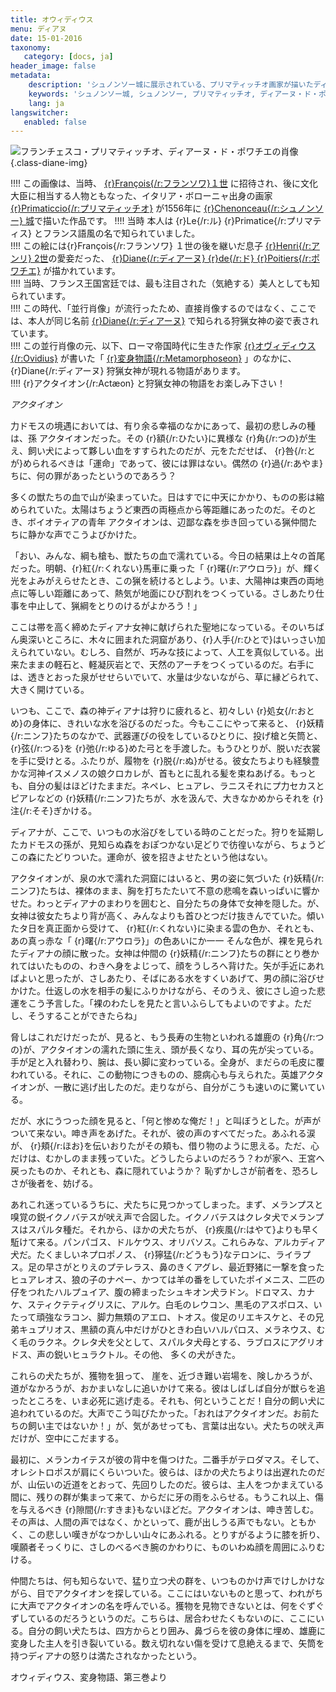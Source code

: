 ```yaml
---
title: オウィディウス
menu: ディアヌ
date: 15-01-2016
taxonomy:
   category: [docs, ja]
header_image: false
metadata:
    description: 'シュノンソー城に展示されている、プリマティッチオ画家が描いたディアーヌ・ド・ポワチエ肖像画のもとに使用された、オヴィディウス作家が書いた変身物語の第三巻のアクタイオン章の文書'
    keywords: 'シュノンソー城, シュノンソー, プリマティッチオ, ディアーヌ・ド・ポワチエ, オヴィディウス, 変身物語, アクタイオン'
    lang: ja
langswitcher:
   enabled: false
---
```

![フランチェスコ・プリマティッチオ、ディアーヌ・ド・ポワチエの肖像](https://lh3.googleusercontent.com/-61d6SAH7jYI/UrB1ZT8PKqI/AAAAAAABDVE/OGwY3Qee8vgE7hOH4wtjlaK6sg53pYTLACCo/s2048/_DSC2928.JPG) {.class-diane-img}

!!!! この画像は、当時、 [{r}François{/r:フランソワ}１世](https://ja.wikipedia.org/wiki/%E3%83%95%E3%83%A9%E3%83%B3%E3%82%BD%E3%83%AF1%E4%B8%96_(%E3%83%95%E3%83%A9%E3%83%B3%E3%82%B9%E7%8E%8B) "https://ja.wikipedia.org/wiki/フランソワ１世_（フランス国王）") に招待され、後に文化大臣に相当する人物ともなった、イタリア・ボローニャ出身の画家 [{r}Primaticcio{/r:プリマティッチオ}](https://ja.wikipedia.org/wiki/%E3%83%95%E3%83%A9%E3%83%B3%E3%83%81%E3%82%A7%E3%82%B9%E3%82%B3%E3%83%BB%E3%83%97%E3%83%AA%E3%83%9E%E3%83%86%E3%82%A3%E3%83%83%E3%83%81%E3%82%AA "https://ja.wikipedia.org/wiki/フランチェスコ・プリマティッチオ") が1556年に [{r}Chenonceau{/r:シュノンソー} 城](https://ja.wikipedia.org/wiki/%E3%82%B7%E3%83%A5%E3%83%8E%E3%83%B3%E3%82%BD%E3%83%BC%E5%9F%8E "https://ja.wikipedia.org/wiki/シュノンソー城")で描いた作品です。  
!!!!  当時 本人は {r}Le{/r:ル} {r}Primatice{/r:プリマティス} とフランス語風の名で知られていました。  
!!!! この絵には{r}François{/r:フランソワ} １世の後を継いだ息子 [{r}Henri{/r:アンリ} 2世](https://ja.wikipedia.org/wiki/%E3%82%A2%E3%83%B3%E3%83%AA2%E4%B8%96_(%E3%83%95%E3%83%A9%E3%83%B3%E3%82%B9%E7%8E%8B) "https://ja.wikipedia.org/wiki/アンリ2世_(フランス王)")の愛妾だった、 [{r}Diane{/r:ディアーヌ} {r}de{/r:ド} {r}Poitiers{/r:ポワチエ}](https://ja.wikipedia.org/wiki/%E3%83%87%E3%82%A3%E3%82%A2%E3%83%BC%E3%83%8C%E3%83%BB%E3%83%89%E3%83%BB%E3%83%9D%E3%83%AF%E3%83%81%E3%82%A8 "https://ja.wikipedia.org/wiki/ディアーヌ・ド・ポワチエ") が描かれています。  
!!!! 当時、フランス王国宮廷では、最も注目された（気絶する）美人としても知られています。  
!!!! この時代、「並行肖像」が流行ったため、直接肖像するのではなく、ここでは、本人が同じ名前 [{r}Diane{/r:ディアーヌ}](https://ja.wikipedia.org/wiki/%E3%83%87%E3%82%A3%E3%82%A2%E3%83%BC%E3%83%8A "https://ja.wikipedia.org/wiki/ディアーナ") で知られる狩猟女神の姿で表されています。  
!!!! この並行肖像の元、以下、ローマ帝国時代に生きた作家 [{r}オヴィディウス{/r:Ovidius}](https://ja.wikipedia.org/wiki/%E3%82%AA%E3%82%A6%E3%82%A3%E3%83%87%E3%82%A3%E3%82%A6%E3%82%B9 "https://ja.wikipedia.org/wiki/オウィディウス") が書いた「 [{r}変身物語{/r:Metamorphoseon}](https://ja.wikipedia.org/wiki/%E5%A4%89%E8%BA%AB%E7%89%A9%E8%AA%9E "https://ja.wikipedia.org/wiki/変身物語") 」のなかに、 {r}Diane{/r:ディアーヌ} 狩猟女神が現れる物語があります。  
!!!! {r}アクタイオン{/r:Actæon} と狩猟女神の物語をお楽しみ下さい！

*アクタイオン*

力ドモスの境遇においては、有り余る幸福のなかにあって、最初の悲しみの種は、孫 アクタイオンだった。その {r}額{/r:ひたい}に異様な {r}角{/r:つの}が生え、飼い犬によって夥しい血をすすられたのだが、元をただせば、 {r}咎{/r:とが}められるべきは「運命」であって、彼には罪はない。偶然の {r}過{/r:あやま}ちに、何の罪があったというのであろう？

多くの獣たちの血で山が染まっていた。日はすでに中天にかかり、ものの影は縮められていた。太陽はちょうど東西の両極点から等距離にあったのだ。そのとき、ボイオティアの青年 アクタイオンは、辺鄙な森を歩き回っている猟仲間たちに静かな声でこうよびかけた。

「おい、みんな、綱も槍も、獣たちの血で濡れている。今日の結果は上々の首尾だった。明朝、{r}紅{/r:くれない}馬車に乗った「 {r}曙{/r:アウロラ}」が、輝く光をよみがえらせたとき、この猟を続けるとしよう。いま、大陽神は東西の両地点に等しい距離にあって、熱気が地面にひび割れをつくっている。さしあたり仕事を中止して、猟綱をとりのけるがよかろう！」

ここは帯を高く締めたディアナ女神に献げられた聖地になっている。そのいちばん奥深いところに、木々に囲まれた洞窟があり、{r}人手{/r:ひとで}はいっさい加えられていない。むしろ、自然が、巧みな技によって、人工を真似している。出来たままの軽石と、軽凝灰岩とで、天然のアーチをつくっているのだ。右手には、透きとおった泉がせせらいでいて、水量は少ないながら、草に縁どられて、大きく開けている。

いつも、ここで、森の神ディアナは狩りに疲れると、初々しい {r}処女{/r:おとめ}の身体に、きれいな水を浴びるのだった。今もここにやって来ると、 {r}妖精{/r:ニンフ}たちのなかで、武器運びの役をしているひとりに、投げ槍と矢筒と、 {r}弦{/r:つる}を {r}弛{/r:ゆる}めた弓とを手渡した。もうひとりが、脱いだ衣裳を手に受けとる。ふたりが、履物を {r}脱{/r:ぬ}がせる。彼女たちよりも経験豊かな河神イスメノスの娘クロカレが、首もとに乱れる髪を束ねあげる。もっとも、自分の髪はほどけたままだ。ネペレ、ヒュアレ、ラニスそれにプ力セカスとピアレなどの {r}妖精{/r:ニンフ}たちが、水を汲んで、大きなかめからそれを {r}注{/r:そそ}ぎかける。

ディアナが、ここで、いつもの水浴びをしている時のことだった。狩りを延期したカドモスの孫が、見知らぬ森をおぽつかない足どりで彷徨いながら、ちょうどこの森にたどりついた。運命が、彼を招きよせたという他はない。

アクタイオンが、泉の水で濡れた洞窟にはいると、男の姿に気づいた {r}妖精{/r:ニンフ}たちは、裸体のまま、胸を打ちたたいて不意の悲鳴を森いっぱいに響かせた。わっとディアナのまわりを囲むと、自分たちの身体で女神を隠した。が、女神は彼女たちより背が高く、みんなよりも首ひとつだけ抜きんでていた。傾いたタ日を真正面から受けて、 {r}紅{/r:くれない}に染まる雲の色か、それとも、あの真っ赤な「 {r}曙{/r:アウロラ}」の色あいにか一一  そんな色が、裸を見られたディアナの顔に散った。女神は仲間の {r}妖精{/r:ニンフ}たちの群にとり巻かれてはいたものの、わきへ身をよじって、顔をうしろへ背けた。矢が手近にあればよいと思ったが、さしあたり、そばにある水をすくいあげて、男の顔に浴びせかけた。仕返しの水を相手の髪にふりかけながら、そのうえ、彼にさし迫った悲運をこう予言した。「裸のわたしを見たと言いふらしてもよいのですよ。ただし、そうすることができたらね」

脅しはこれだけだったが、見ると、もう長寿の生物といわれる雄鹿の {r}角{/r:つの}が、アクタイオンの濡れた頭に生え、頭が長くなり、耳の先が尖っている。手が足と入れ替わり、腕は、長い脚に変わっている。全身が、まだらの毛皮に覆われている。それに、この動物につきものの、臆病心も与えられた。英雄アクタイオンが、一散に逃げ出したのだ。走りながら、自分がこうも速いのに驚いている。

だが、水にうつった顔を見ると、「何と惨めな俺だ！」と叫ぼうとした。が声がついて来ない。呻き声をあげた。それが、彼の声のすべてだった。あふれる涙が、 {r}頬{/r:ほお}を伝いおりたがその頬も、借り物のように思える。ただ、心だけは、むかしのまま残っていた。どうしたらよいのだろう？わが家へ、王宮へ戻ったものか、それとも、森に隠れていようか？ 恥ずかしさが前者を、恐ろしさが後者を、妨げる。

あれこれ迷っているうちに、犬たちに見つかってしまった。まず、メランプスと嗅覚の鋭イクノバテスが吠え声で合図した。イクノバテスはクレタ犬でメランプスはスパルタ種だ。それから、ほかの犬たちが、 {r}疾風{/r:はやて}よりも早く駈けて来る。パンパゴス、ドルケウス、オリバソス。これらみな、アルカディア犬だ。たくましいネプロポノス、 {r}獰猛{/r:どうもう}なテロンに、ライラプス。足の早さがとりえのプテレラス、鼻のきくアグレ、最近野猪に一撃を食ったヒュアレオス、狼の子のナペー、かつては羊の番をしていたポイメニス、二匹の仔をつれたハルプュイア、腹の締まったシュキオン犬ラドン。ドロマス、カナケ、スティクテティグリスに、アルケ。白毛のレウコン、黒毛のアスポロス、いたって頑強なラコン、脚力無類のアエロ、トオス。俊足のリエキスケと、その兄弟キュプリオス、黒額の真ん中だけがひときわ白いハルパロス、メラネウス、むく毛のラクネ。クレタ犬を父として、スパルタ犬母とする、ラブロスにアグリオドス、声の鋭いヒュラクトル。その他、 多くの犬がきた。

これらの犬たちが、獲物を狙って、 崖を、近づき難い岩場を、険しかろうが、道がなかろうが、おかまいなしに追いかけて来る。彼はしばしば自分が獣らを追ったところを、いま必死に逃げ走る。それも、何ということだ！自分の飼い犬に追われているのだ。大声でこう叫びたかった。「おれはアクタイオンだ。お前たちの飼い主ではないか！」が、気があせっても、言葉は出ない。犬たちの吠え声だけが、空中にこだまする。

最初に、メランカイテスが彼の背中を傷つけた。二番手がテロダマス。そして、オレシトロポスが肩にくらいついた。彼らは、ほかの犬たちよりは出遅れたのだが、山伝いの近道をとおって、先回りしたのだ。彼らは、主人をつかまえている間に、残りの群が集まって来て、からだに牙の雨をふらせる。もうこれ以上、傷を与えるべき {r}隙間{/r:すきま}もないほどだ。アクタイオンは、呻き苦しむ。その声は、人間の声ではなく、かといって、鹿が出しうる声でもない。ともかく、この悲しい嘆きがなつかしい山々にあふれる。とりすがるように膝を折り、嘆願者そっくりに、さしのべるべき腕のかわりに、ものいわぬ顔を周囲にふりむける。

仲間たちは、何も知らないで、猛り立つ犬の群を、いつものかけ声でけしかけながら、目でアクタイオンを探している。ここにはいないものと思って、われがちに大声でアクタイオンの名を呼んでいる。獲物を見物できないとは、何をぐずぐずしているのだろうというのだ。こちらは、居合わせたくもないのに、ここにいる。自分の飼い犬たちは、四方からとり囲み、鼻づらを彼の身体に埋め、雄鹿に変身した主人を引き裂いている。数え切れない傷を受けて息絶えるまで、矢筒を持つディアナの怒りは満たされなかったという。


オウィディウス、変身物語、第三巻より
